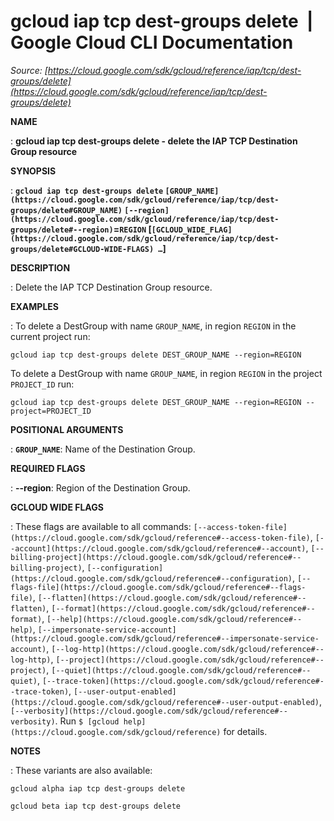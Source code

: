 # gcloud iap tcp dest-groups delete  |  Google Cloud CLI Documentation

*Source: [https://cloud.google.com/sdk/gcloud/reference/iap/tcp/dest-groups/delete](https://cloud.google.com/sdk/gcloud/reference/iap/tcp/dest-groups/delete)*

**NAME**

: **gcloud iap tcp dest-groups delete - delete the IAP TCP Destination Group resource**

**SYNOPSIS**

: **`gcloud iap tcp dest-groups delete` `[GROUP_NAME](https://cloud.google.com/sdk/gcloud/reference/iap/tcp/dest-groups/delete#GROUP_NAME)` `[--region](https://cloud.google.com/sdk/gcloud/reference/iap/tcp/dest-groups/delete#--region)`=`REGION` [`[GCLOUD_WIDE_FLAG](https://cloud.google.com/sdk/gcloud/reference/iap/tcp/dest-groups/delete#GCLOUD-WIDE-FLAGS) …`]**

**DESCRIPTION**

: Delete the IAP TCP Destination Group resource.

**EXAMPLES**

: To delete a DestGroup with name ``GROUP_NAME``,
in region ``REGION`` in the current project
run:

```
gcloud iap tcp dest-groups delete DEST_GROUP_NAME --region=REGION
```

To delete a DestGroup with name ``GROUP_NAME``,
in region ``REGION`` in the project
``PROJECT_ID`` run:

```
gcloud iap tcp dest-groups delete DEST_GROUP_NAME --region=REGION --project=PROJECT_ID
```

**POSITIONAL ARGUMENTS**

: **`GROUP_NAME`**:
Name of the Destination Group.

**REQUIRED FLAGS**

: **--region**:
Region of the Destination Group.

**GCLOUD WIDE FLAGS**

: These flags are available to all commands: `[--access-token-file](https://cloud.google.com/sdk/gcloud/reference#--access-token-file)`,
`[--account](https://cloud.google.com/sdk/gcloud/reference#--account)`, `[--billing-project](https://cloud.google.com/sdk/gcloud/reference#--billing-project)`,
`[--configuration](https://cloud.google.com/sdk/gcloud/reference#--configuration)`,
`[--flags-file](https://cloud.google.com/sdk/gcloud/reference#--flags-file)`,
`[--flatten](https://cloud.google.com/sdk/gcloud/reference#--flatten)`, `[--format](https://cloud.google.com/sdk/gcloud/reference#--format)`, `[--help](https://cloud.google.com/sdk/gcloud/reference#--help)`, `[--impersonate-service-account](https://cloud.google.com/sdk/gcloud/reference#--impersonate-service-account)`,
`[--log-http](https://cloud.google.com/sdk/gcloud/reference#--log-http)`,
`[--project](https://cloud.google.com/sdk/gcloud/reference#--project)`, `[--quiet](https://cloud.google.com/sdk/gcloud/reference#--quiet)`, `[--trace-token](https://cloud.google.com/sdk/gcloud/reference#--trace-token)`, `[--user-output-enabled](https://cloud.google.com/sdk/gcloud/reference#--user-output-enabled)`,
`[--verbosity](https://cloud.google.com/sdk/gcloud/reference#--verbosity)`.
Run `$ [gcloud help](https://cloud.google.com/sdk/gcloud/reference)` for details.

**NOTES**

: These variants are also available:

```
gcloud alpha iap tcp dest-groups delete
```

```
gcloud beta iap tcp dest-groups delete
```